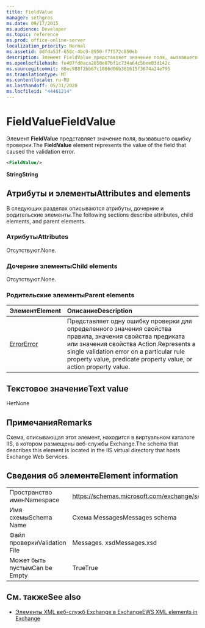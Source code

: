 ```yaml
---
title: FieldValue
manager: sethgros
ms.date: 09/17/2015
ms.audience: Developer
ms.topic: reference
ms.prod: office-online-server
localization_priority: Normal
ms.assetid: 8dfda53f-658c-4bc9-8950-f7f572c850eb
description: Элемент FieldValue представляет значение поля, вызвавшего ошибку проверки.
ms.openlocfilehash: fe407fd0aca2850e07bf1c734a64c5bee03d142c
ms.sourcegitcommit: 88ec988f2bb67c1866d06b361615f3674a24e795
ms.translationtype: MT
ms.contentlocale: ru-RU
ms.lasthandoff: 05/31/2020
ms.locfileid: "44461214"
---
```

# <a name="fieldvalue"></a><span data-ttu-id="ae0bb-103">FieldValue</span><span class="sxs-lookup"><span data-stu-id="ae0bb-103">FieldValue</span></span>

<span data-ttu-id="ae0bb-104">Элемент **FieldValue** представляет значение поля, вызвавшего ошибку проверки.</span><span class="sxs-lookup"><span data-stu-id="ae0bb-104">The **FieldValue** element represents the value of the field that caused the validation error.</span></span> 
  
```XML
<FieldValue/>
```

 <span data-ttu-id="ae0bb-105">**String**</span><span class="sxs-lookup"><span data-stu-id="ae0bb-105">**String**</span></span>
## <a name="attributes-and-elements"></a><span data-ttu-id="ae0bb-106">Атрибуты и элементы</span><span class="sxs-lookup"><span data-stu-id="ae0bb-106">Attributes and elements</span></span>

<span data-ttu-id="ae0bb-107">В следующих разделах описываются атрибуты, дочерние и родительские элементы.</span><span class="sxs-lookup"><span data-stu-id="ae0bb-107">The following sections describe attributes, child elements, and parent elements.</span></span>
  
### <a name="attributes"></a><span data-ttu-id="ae0bb-108">Атрибуты</span><span class="sxs-lookup"><span data-stu-id="ae0bb-108">Attributes</span></span>

<span data-ttu-id="ae0bb-109">Отсутствуют.</span><span class="sxs-lookup"><span data-stu-id="ae0bb-109">None.</span></span>
  
### <a name="child-elements"></a><span data-ttu-id="ae0bb-110">Дочерние элементы</span><span class="sxs-lookup"><span data-stu-id="ae0bb-110">Child elements</span></span>

<span data-ttu-id="ae0bb-111">Отсутствуют.</span><span class="sxs-lookup"><span data-stu-id="ae0bb-111">None.</span></span>
  
### <a name="parent-elements"></a><span data-ttu-id="ae0bb-112">Родительские элементы</span><span class="sxs-lookup"><span data-stu-id="ae0bb-112">Parent elements</span></span>

|<span data-ttu-id="ae0bb-113">**Элемент**</span><span class="sxs-lookup"><span data-stu-id="ae0bb-113">**Element**</span></span>|<span data-ttu-id="ae0bb-114">**Описание**</span><span class="sxs-lookup"><span data-stu-id="ae0bb-114">**Description**</span></span>|
|:-----|:-----|
|[<span data-ttu-id="ae0bb-115">Error</span><span class="sxs-lookup"><span data-stu-id="ae0bb-115">Error</span></span>](error.md) <br/> |<span data-ttu-id="ae0bb-116">Представляет одну ошибку проверки для определенного значения свойства правила, значения свойства предиката или значения свойства Action.</span><span class="sxs-lookup"><span data-stu-id="ae0bb-116">Represents a single validation error on a particular rule property value, predicate property value, or action property value.</span></span>  <br/> |
   
## <a name="text-value"></a><span data-ttu-id="ae0bb-117">Текстовое значение</span><span class="sxs-lookup"><span data-stu-id="ae0bb-117">Text value</span></span>

<span data-ttu-id="ae0bb-118">Нет</span><span class="sxs-lookup"><span data-stu-id="ae0bb-118">None</span></span>
  
## <a name="remarks"></a><span data-ttu-id="ae0bb-119">Примечания</span><span class="sxs-lookup"><span data-stu-id="ae0bb-119">Remarks</span></span>

<span data-ttu-id="ae0bb-120">Схема, описывающая этот элемент, находится в виртуальном каталоге IIS, в котором размещены веб-службы Exchange.</span><span class="sxs-lookup"><span data-stu-id="ae0bb-120">The schema that describes this element is located in the IIS virtual directory that hosts Exchange Web Services.</span></span>
  
## <a name="element-information"></a><span data-ttu-id="ae0bb-121">Сведения об элементе</span><span class="sxs-lookup"><span data-stu-id="ae0bb-121">Element information</span></span>

|||
|:-----|:-----|
|<span data-ttu-id="ae0bb-122">Пространство имен</span><span class="sxs-lookup"><span data-stu-id="ae0bb-122">Namespace</span></span>  <br/> |https://schemas.microsoft.com/exchange/services/2006/messages  <br/> |
|<span data-ttu-id="ae0bb-123">Имя схемы</span><span class="sxs-lookup"><span data-stu-id="ae0bb-123">Schema Name</span></span>  <br/> |<span data-ttu-id="ae0bb-124">Схема Messages</span><span class="sxs-lookup"><span data-stu-id="ae0bb-124">Messages schema</span></span>  <br/> |
|<span data-ttu-id="ae0bb-125">Файл проверки</span><span class="sxs-lookup"><span data-stu-id="ae0bb-125">Validation File</span></span>  <br/> |<span data-ttu-id="ae0bb-126">Messages. xsd</span><span class="sxs-lookup"><span data-stu-id="ae0bb-126">Messages.xsd</span></span>  <br/> |
|<span data-ttu-id="ae0bb-127">Может быть пустым</span><span class="sxs-lookup"><span data-stu-id="ae0bb-127">Can be Empty</span></span>  <br/> |<span data-ttu-id="ae0bb-128">True</span><span class="sxs-lookup"><span data-stu-id="ae0bb-128">True</span></span>  <br/> |
   
## <a name="see-also"></a><span data-ttu-id="ae0bb-129">См. также</span><span class="sxs-lookup"><span data-stu-id="ae0bb-129">See also</span></span>



- [<span data-ttu-id="ae0bb-130">Элементы XML веб-служб Exchange в Exchange</span><span class="sxs-lookup"><span data-stu-id="ae0bb-130">EWS XML elements in Exchange</span></span>](ews-xml-elements-in-exchange.md)

